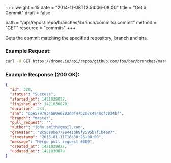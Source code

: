 +++
weight = 15
date = "2014-11-08T12:54:06-08:00"
title = "Get a Commit"
draft = false

path = "/api/repos/:repo/branches/:branch/commits/:commit"
method = "GET"
resource = "commits"
+++

Gets the commit matching the specified repository, branch and sha.

### Example Request: 

```bash
curl -X GET https://drone.io/api/repos/github.com/foo/bar/branches/master/commits/d5e5797
```

### Example Response (200 OK):

```json
{
  "id": 328,
  "status": "Success",
  "started_at": 1421029827,
  "finished_at": 1421030070,
  "duration": 243,
  "sha": "d5e5797934b80e0203d0f47b207c4848cfc834bf",
  "branch": "master",
  "pull_request": "",
  "author": "john.smith@gmail.com",
  "gravatar": "8c58a0be77ee441bb8f8595b7f1b4e87",
  "timestamp": "2015-01-11T18:30:26-08:00",
  "message": "Merge pull request #800",
  "created_at": 1421029827,
  "updated_at": 1421030070
}
```